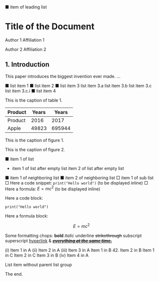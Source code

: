 ■ item of leading list

# Title of the Document

Author 1
Affiliation 1

Author 2
Affiliation 2

## 1. Introduction

This paper introduces the biggest invention ever made. ...

■ list item 1
■ list item 2
■ list item 3
    list item 3.a
    list item 3.b
    list item 3.c
        list item 3.c.i
■ list item 4

This is the caption of table 1.

| Product   |   Years |   Years |
|-----------|---------|---------|
| Product   |    2016 |    2017 |
| Apple     |   49823 |  695944 |

This is the caption of figure 1.

<!-- image -->

This is the caption of figure 2.

<!-- image -->

■ item 1 of list

* item 1 of list after empty list
item 2 of list after empty list

■ item 1 of neighboring list
■ item 2 of neighboring list
    □ item 1 of sub list
    □ Here a code snippet: `print("Hello world")` (to be displayed inline)
    □ Here a formula: $E=mc^2$ (to be displayed inline)

Here a code block:

```
print("Hello world")
```

Here a formula block:

$$E=mc^2$$

<!-- missing-key-value-item -->

<!-- missing-form-item -->

Some formatting chops: **bold** *italic* underline ~~strikethrough~~ subscript superscript [hyperlink](.) &amp; [~~***everything at the same time.***~~](https://github.com/DS4SD/docling)

(i) Item 1 in A
(ii) Item 2 in A
(iii) Item 3 in A
    Item 1 in B
    42. Item 2 in B
        Item 1 in C
        Item 2 in C
    Item 3 in B
(iv) Item 4 in A

List item without parent list group

The end.
